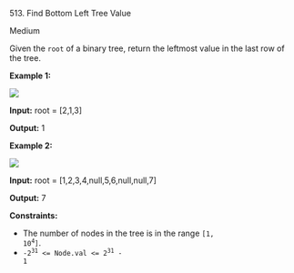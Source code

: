 ﻿513\. Find Bottom Left Tree Value

Medium

Given the `root` of a binary tree, return the leftmost value in the last row of the tree.

**Example 1:**

![](https://assets.leetcode.com/uploads/2020/12/14/tree1.jpg)

**Input:** root = [2,1,3]

**Output:** 1

**Example 2:**

![](https://assets.leetcode.com/uploads/2020/12/14/tree2.jpg)

**Input:** root = [1,2,3,4,null,5,6,null,null,7]

**Output:** 7

**Constraints:**

*   The number of nodes in the tree is in the range <code>[1, 10<sup>4</sup>]</code>.
*   <code>-2<sup>31</sup> <= Node.val <= 2<sup>31</sup> - 1</code>